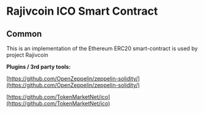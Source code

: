 # Rajivcoin ICO Smart Contract

## Common

This is an implementation of the Ethereum ERC20 smart-contract is used by project Rajivcoin

<b>Plugins / 3rd party tools:</b>

[https://github.com/OpenZeppelin/zeppelin-solidity/](https://github.com/OpenZeppelin/zeppelin-solidity/)

[https://github.com/TokenMarketNet/ico](https://github.com/TokenMarketNet/ico)